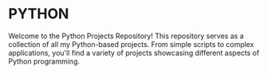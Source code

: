 # PYTHON
Welcome to the Python Projects Repository! This repository serves as a collection of all my Python-based projects. From simple scripts to complex applications, you'll find a variety of projects showcasing different aspects of Python programming.
